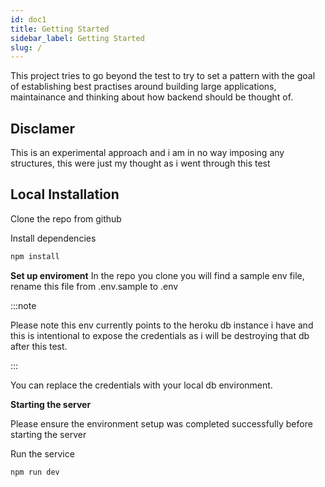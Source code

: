 ```yaml
---
id: doc1
title: Getting Started
sidebar_label: Getting Started
slug: /
---
```


This project tries to go beyond the test to try to set a pattern with the goal of establishing best practises around building large applications, maintainance and thinking about how backend should be thought of.

## Disclamer

This is an experimental approach and i am in no way imposing any structures, this were just my thought as i went through this test

## Local Installation

Clone the repo from github

Install dependencies

```javascript
npm install
```

**Set up enviroment**
In the repo you clone you will find a sample env file, rename this file from .env.sample to .env

:::note

Please note this env currently points to the heroku db instance i have and this is intentional to expose the credentials as i will be destroying that db after this test.

:::

You can replace the credentials with your local db environment.


**Starting the server**

Please ensure the environment setup was completed successfully before starting the server

Run the service
```javascript
npm run dev
```

